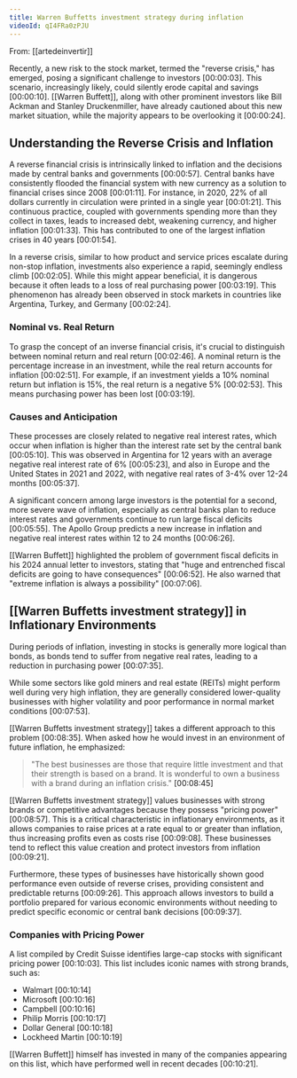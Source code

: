 ```yaml
---
title: Warren Buffetts investment strategy during inflation
videoId: qI4FRa0zPJU
---
```


From: [[artedeinvertir]] <br/> 

Recently, a new risk to the stock market, termed the "reverse crisis," has emerged, posing a significant challenge to investors <a class="yt-timestamp" data-t="00:00:03">[00:00:03]</a>. This scenario, increasingly likely, could silently erode capital and savings <a class="yt-timestamp" data-t="00:00:10">[00:00:10]</a>. [[Warren Buffett]], along with other prominent investors like Bill Ackman and Stanley Druckenmiller, have already cautioned about this new market situation, while the majority appears to be overlooking it <a class="yt-timestamp" data-t="00:00:24">[00:00:24]</a>.

## Understanding the Reverse Crisis and Inflation
A reverse financial crisis is intrinsically linked to inflation and the decisions made by central banks and governments <a class="yt-timestamp" data-t="00:00:57">[00:00:57]</a>. Central banks have consistently flooded the financial system with new currency as a solution to financial crises since 2008 <a class="yt-timestamp" data-t="00:01:11">[00:01:11]</a>. For instance, in 2020, 22% of all dollars currently in circulation were printed in a single year <a class="yt-timestamp" data-t="00:01:21">[00:01:21]</a>. This continuous practice, coupled with governments spending more than they collect in taxes, leads to increased debt, weakening currency, and higher inflation <a class="yt-timestamp" data-t="00:01:33">[00:01:33]</a>. This has contributed to one of the largest inflation crises in 40 years <a class="yt-timestamp" data-t="00:01:54">[00:01:54]</a>.

In a reverse crisis, similar to how product and service prices escalate during non-stop inflation, investments also experience a rapid, seemingly endless climb <a class="yt-timestamp" data-t="00:02:05">[00:02:05]</a>. While this might appear beneficial, it is dangerous because it often leads to a loss of real purchasing power <a class="yt-timestamp" data-t="00:03:19">[00:03:19]</a>. This phenomenon has already been observed in stock markets in countries like Argentina, Turkey, and Germany <a class="yt-timestamp" data-t="00:02:24">[00:02:24]</a>.

### Nominal vs. Real Return
To grasp the concept of an inverse financial crisis, it's crucial to distinguish between nominal return and real return <a class="yt-timestamp" data-t="00:02:46">[00:02:46]</a>. A nominal return is the percentage increase in an investment, while the real return accounts for inflation <a class="yt-timestamp" data-t="00:02:51">[00:02:51]</a>. For example, if an investment yields a 10% nominal return but inflation is 15%, the real return is a negative 5% <a class="yt-timestamp" data-t="00:02:53">[00:02:53]</a>. This means purchasing power has been lost <a class="yt-timestamp" data-t="00:03:19">[00:03:19]</a>.

### Causes and Anticipation
These processes are closely related to negative real interest rates, which occur when inflation is higher than the interest rate set by the central bank <a class="yt-timestamp" data-t="00:05:10">[00:05:10]</a>. This was observed in Argentina for 12 years with an average negative real interest rate of 6% <a class="yt-timestamp" data-t="00:05:23">[00:05:23]</a>, and also in Europe and the United States in 2021 and 2022, with negative real rates of 3-4% over 12-24 months <a class="yt-timestamp" data-t="00:05:37">[00:05:37]</a>.

A significant concern among large investors is the potential for a second, more severe wave of inflation, especially as central banks plan to reduce interest rates and governments continue to run large fiscal deficits <a class="yt-timestamp" data-t="00:05:55">[00:05:55]</a>. The Apollo Group predicts a new increase in inflation and negative real interest rates within 12 to 24 months <a class="yt-timestamp" data-t="00:06:26">[00:06:26]</a>.

[[Warren Buffett]] highlighted the problem of government fiscal deficits in his 2024 annual letter to investors, stating that "huge and entrenched fiscal deficits are going to have consequences" <a class="yt-timestamp" data-t="00:06:52">[00:06:52]</a>. He also warned that "extreme inflation is always a possibility" <a class="yt-timestamp" data-t="00:07:06">[00:07:06]</a>.

## [[Warren Buffetts investment strategy]] in Inflationary Environments
During periods of inflation, investing in stocks is generally more logical than bonds, as bonds tend to suffer from negative real rates, leading to a reduction in purchasing power <a class="yt-timestamp" data-t="00:07:35">[00:07:35]</a>.

While some sectors like gold miners and real estate (REITs) might perform well during very high inflation, they are generally considered lower-quality businesses with higher volatility and poor performance in normal market conditions <a class="yt-timestamp" data-t="00:07:53">[00:07:53]</a>.

[[Warren Buffetts investment strategy]] takes a different approach to this problem <a class="yt-timestamp" data-t="00:08:35">[00:08:35]</a>. When asked how he would invest in an environment of future inflation, he emphasized:
> "The best businesses are those that require little investment and that their strength is based on a brand. It is wonderful to own a business with a brand during an inflation crisis." <a class="yt-timestamp" data-t="00:08:45">[00:08:45]</a>

[[Warren Buffetts investment strategy]] values businesses with strong brands or competitive advantages because they possess "pricing power" <a class="yt-timestamp" data-t="00:08:57">[00:08:57]</a>. This is a critical characteristic in inflationary environments, as it allows companies to raise prices at a rate equal to or greater than inflation, thus increasing profits even as costs rise <a class="yt-timestamp" data-t="00:09:08">[00:09:08]</a>. These businesses tend to reflect this value creation and protect investors from inflation <a class="yt-timestamp" data-t="00:09:21">[00:09:21]</a>.

Furthermore, these types of businesses have historically shown good performance even outside of reverse crises, providing consistent and predictable returns <a class="yt-timestamp" data-t="00:09:26">[00:09:26]</a>. This approach allows investors to build a portfolio prepared for various economic environments without needing to predict specific economic or central bank decisions <a class="yt-timestamp" data-t="00:09:37">[00:09:37]</a>.

### Companies with Pricing Power
A list compiled by Credit Suisse identifies large-cap stocks with significant pricing power <a class="yt-timestamp" data-t="00:10:03">[00:10:03]</a>. This list includes iconic names with strong brands, such as:
*   Walmart <a class="yt-timestamp" data-t="00:10:14">[00:10:14]</a>
*   Microsoft <a class="yt-timestamp" data-t="00:10:16">[00:10:16]</a>
*   Campbell <a class="yt-timestamp" data-t="00:10:16">[00:10:16]</a>
*   Philip Morris <a class="yt-timestamp" data-t="00:10:17">[00:10:17]</a>
*   Dollar General <a class="yt-timestamp" data-t="00:10:18">[00:10:18]</a>
*   Lockheed Martin <a class="yt-timestamp" data-t="00:10:19">[00:10:19]</a>

[[Warren Buffett]] himself has invested in many of the companies appearing on this list, which have performed well in recent decades <a class="yt-timestamp" data-t="00:10:21">[00:10:21]</a>.